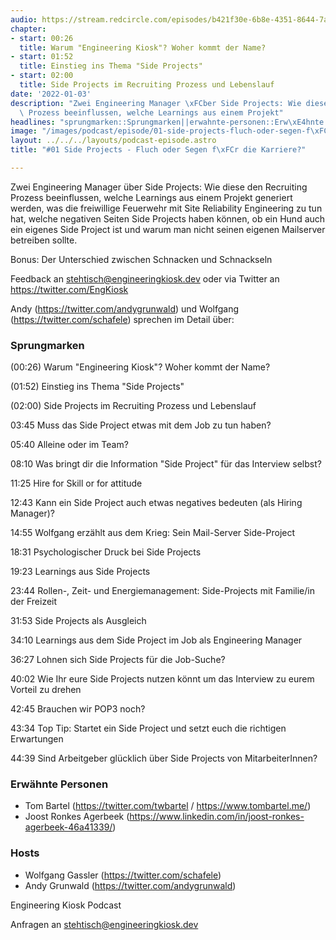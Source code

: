 ```yaml
---
audio: https://stream.redcircle.com/episodes/b421f30e-6b8e-4351-8644-7a89b1343287/stream.mp3
chapter:
- start: 00:26
  title: Warum "Engineering Kiosk"? Woher kommt der Name?
- start: 01:52
  title: Einstieg ins Thema "Side Projects"
- start: 02:00
  title: Side Projects im Recruiting Prozess und Lebenslauf
date: '2022-01-03'
description: "Zwei Engineering Manager \xFCber Side Projects: Wie diese den Recruiting\
  \ Prozess beeinflussen, welche Learnings aus einem Projekt"
headlines: "sprungmarken::Sprungmarken||erwahnte-personen::Erw\xE4hnte Personen||hosts::Hosts"
image: "/images/podcast/episode/01-side-projects-fluch-oder-segen-f\xFCr-die-karriere.jpg"
layout: ../../../layouts/podcast-episode.astro
title: "#01 Side Projects - Fluch oder Segen f\xFCr die Karriere?"

---
```


<p class="mb-6 text-base md:text-lg text-coolGray-500">Zwei Engineering Manager über Side Projects: Wie diese den Recruiting Prozess beeinflussen, welche Learnings aus einem Projekt generiert werden, was die freiwillige Feuerwehr mit Site Reliability Engineering zu tun hat, welche negativen Seiten Side Projects haben können, ob ein Hund auch ein eigenes Side Project ist und warum man nicht seinen eigenen Mailserver betreiben sollte.</p><p class="mb-6 text-base md:text-lg text-coolGray-500">Bonus: Der Unterschied zwischen Schnacken und Schnackseln</p><p class="mb-6 text-base md:text-lg text-coolGray-500">Feedback an <a class="underline hover:no-underline" style="text-decoration-line: underline;"href="mailto:stehtisch@engineeringkiosk.dev" rel="nofollow">stehtisch@engineeringkiosk.dev</a> oder via Twitter an <a class="underline hover:no-underline" style="text-decoration-line: underline;"href="https://twitter.com/EngKiosk" rel="nofollow">https://twitter.com/EngKiosk</a></p><p class="mb-6 text-base md:text-lg text-coolGray-500">Andy (<a class="underline hover:no-underline" style="text-decoration-line: underline;"href="https://twitter.com/andygrunwald" rel="nofollow">https://twitter.com/andygrunwald</a>) und Wolfgang (<a class="underline hover:no-underline" style="text-decoration-line: underline;"href="https://twitter.com/schafele" rel="nofollow">https://twitter.com/schafele</a>) sprechen im Detail über:</p><h3 class="mb-4 text-2xl md:text-3xl font-semibold text-coolGray-800" id=sprungmarken>Sprungmarken</h3><p class="mb-6 text-base md:text-lg text-coolGray-500">(00:26) Warum &#34;Engineering Kiosk&#34;? Woher kommt der Name?</p><p class="mb-6 text-base md:text-lg text-coolGray-500">(01:52) Einstieg ins Thema &#34;Side Projects&#34;</p><p class="mb-6 text-base md:text-lg text-coolGray-500">(02:00) Side Projects im Recruiting Prozess und Lebenslauf</p><p class="mb-6 text-base md:text-lg text-coolGray-500">03:45 Muss das Side Project etwas mit dem Job zu tun haben?</p><p class="mb-6 text-base md:text-lg text-coolGray-500">05:40 Alleine oder im Team?</p><p class="mb-6 text-base md:text-lg text-coolGray-500">08:10 Was bringt dir die Information &#34;Side Project&#34; für das Interview selbst?</p><p class="mb-6 text-base md:text-lg text-coolGray-500">11:25 Hire for Skill or for attitude</p><p class="mb-6 text-base md:text-lg text-coolGray-500">12:43 Kann ein Side Project auch etwas negatives bedeuten (als Hiring Manager)?</p><p class="mb-6 text-base md:text-lg text-coolGray-500">14:55 Wolfgang erzählt aus dem Krieg: Sein Mail-Server Side-Project</p><p class="mb-6 text-base md:text-lg text-coolGray-500">18:31 Psychologischer Druck bei Side Projects</p><p class="mb-6 text-base md:text-lg text-coolGray-500">19:23 Learnings aus Side Projects</p><p class="mb-6 text-base md:text-lg text-coolGray-500">23:44 Rollen-, Zeit- und Energiemanagement: Side-Projects mit Familie/in der Freizeit</p><p class="mb-6 text-base md:text-lg text-coolGray-500">31:53 Side Projects als Ausgleich</p><p class="mb-6 text-base md:text-lg text-coolGray-500">34:10 Learnings aus dem Side Project im Job als Engineering Manager</p><p class="mb-6 text-base md:text-lg text-coolGray-500">36:27 Lohnen sich Side Projects für die Job-Suche?</p><p class="mb-6 text-base md:text-lg text-coolGray-500">40:02 Wie Ihr eure Side Projects nutzen könnt um das Interview zu eurem Vorteil zu drehen</p><p class="mb-6 text-base md:text-lg text-coolGray-500">42:45 Brauchen wir POP3 noch?</p><p class="mb-6 text-base md:text-lg text-coolGray-500">43:34 Top Tip: Startet ein Side Project und setzt euch die richtigen Erwartungen</p><p class="mb-6 text-base md:text-lg text-coolGray-500">44:39 Sind Arbeitgeber glücklich über Side Projects von MitarbeiterInnen?</p><h3 class="mb-4 text-2xl md:text-3xl font-semibold text-coolGray-800" id=erwahnte-personen>Erwähnte Personen</h3><ul class="list-disc px-5 mb-6 md:px-5 text-base md:text-lg text-coolGray-500" style="list-style-type: disc;"><li>Tom Bartel (<a class="underline hover:no-underline" style="text-decoration-line: underline;"href="https://twitter.com/twbartel" rel="nofollow">https://twitter.com/twbartel</a> / <a class="underline hover:no-underline" style="text-decoration-line: underline;"href="https://www.tombartel.me/" rel="nofollow">https://www.tombartel.me/</a>)</li><li>Joost Ronkes Agerbeek (<a class="underline hover:no-underline" style="text-decoration-line: underline;"href="https://www.linkedin.com/in/joost-ronkes-agerbeek-46a41339/" rel="nofollow">https://www.linkedin.com/in/joost-ronkes-agerbeek-46a41339/</a>)</li></ul><h3 class="mb-4 text-2xl md:text-3xl font-semibold text-coolGray-800" id=hosts>Hosts</h3><ul class="list-disc px-5 mb-6 md:px-5 text-base md:text-lg text-coolGray-500" style="list-style-type: disc;"><li>Wolfgang Gassler (<a class="underline hover:no-underline" style="text-decoration-line: underline;"href="https://twitter.com/schafele" rel="nofollow">https://twitter.com/schafele</a>)</li><li>Andy Grunwald (<a class="underline hover:no-underline" style="text-decoration-line: underline;"href="https://twitter.com/andygrunwald" rel="nofollow">https://twitter.com/andygrunwald</a>)</li></ul><p class="mb-6 text-base md:text-lg text-coolGray-500">Engineering Kiosk Podcast</p><p class="mb-6 text-base md:text-lg text-coolGray-500">Anfragen an <a class="underline hover:no-underline" style="text-decoration-line: underline;"href="mailto:stehtisch@engineeringkiosk.dev" rel="nofollow">stehtisch@engineeringkiosk.dev</a></p>
